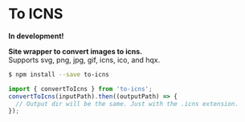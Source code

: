 
# To ICNS

**In development!**

**Site wrapper to convert images to icns.**  
Supports svg, png, jpg, gif, icns, ico, and hqx.

```sh
$ npm install --save to-icns
```

```js
import { convertToIcns } from 'to-icns';
convertToIcns(inputPath).then((outputPath) => {
  // Output dir will be the same. Just with the .icns extension.
});
```

